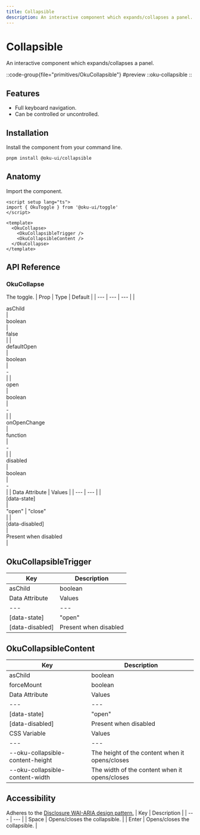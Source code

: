 ```yaml
---
title: Collapsible
description: An interactive component which expands/collapses a panel.
---
```


# Collapsible
An interactive component which expands/collapses a panel.


::code-group{file="primitives/OkuCollapsible"}
#preview
 ::oku-collapsible
::

## Features
- Full keyboard navigation.
- Can be controlled or uncontrolled.



## Installation

Install the component from your command line.

```bash
pnpm install @oku-ui/collapsible
```

## Anatomy

Import the component.

```vue
<script setup lang="ts">
import { OkuToggle } from '@oku-ui/toggle'
</script>

<template>
  <OkuCollapse>
    <OkuCollapsibleTrigger />
    <OkuCollapsibleContent />
  </OkuCollapse>
</template>
```

## API Reference

### OkuCollapse
The toggle.
| Prop | Type | Default |
| --- | --- | --- |
| <div class="code">asChild</div> | <div class="code">boolean</div> | <div class="code">false</div> |
| <div class="code">defaultOpen</div> | <div class="code">boolean</div> | <div class="code">-</div> |
| <div class="code">open</div> | <div class="code">boolean</div> | <div class="code">-</div> |
| <div class="code">onOpenChange</div> | <div class="code">function</div> | <div class="code">-</div> |
| <div class="code">disabled</div> | <div class="code">boolean</div> | <div class="code">-</div> |
| Data Attribute | Values |
| --- | --- |
| <div class="code">[data-state]</div> | <div class="code">"open" | "close"</div> |
| <div class="code">[data-disabled]</div> | <div class="code">Present when disabled</div> |

## OkuCollapsibleTrigger

| Key | Description |
| --- | --- |
| <div class="code">asChild</div> | <div class="code">boolean</div> | <div class="code">false</div> |
| Data Attribute | Values |
| --- | --- |
| <div class="code">[data-state]</div> | <div class="code">"open" | "close"</div> |
| <div class="code">[data-disabled]</div> | <div class="code">Present when disabled</div> |

## OkuCollapsibleContent

| Key | Description |
| --- | --- |
| <div class="code">asChild</div> | <div class="code">boolean</div> | <div class="code">false</div> |
| <div class="code">forceMount</div> | <div class="code">boolean</div> | <div class="code">-</div> |
| Data Attribute | Values |
| --- | --- |
| <div class="code">[data-state]</div> | <div class="code">"open" | "close"</div> |
| <div class="code">[data-disabled]</div> | <div class="code">Present when disabled</div> |
| CSS Variable | Values |
| --- | --- |
| --oku-collapsible-content-height | The height of the content when it opens/closes
| --oku-collapsible-content-width | The width of the content when it opens/closes

## Accessibility

Adheres to the [Disclosure WAI-ARIA design pattern.](https://www.w3.org/WAI/ARIA/apg/patterns/disclosure/)
| Key | Description |
| --- | --- |
| Space | Opens/closes the collapsible. |
| Enter | Opens/closes the collapsible. |
